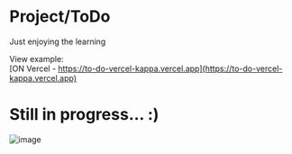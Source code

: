 # Project/ToDo
Just enjoying the learning

View example:
<br />
[ON Vercel - https://to-do-vercel-kappa.vercel.app](https://to-do-vercel-kappa.vercel.app)

# Still in progress... :)
![image](https://github.com/N3sca/ToDo/assets/62601767/261a63a1-5c40-4053-a6c2-1dddc8666170)
